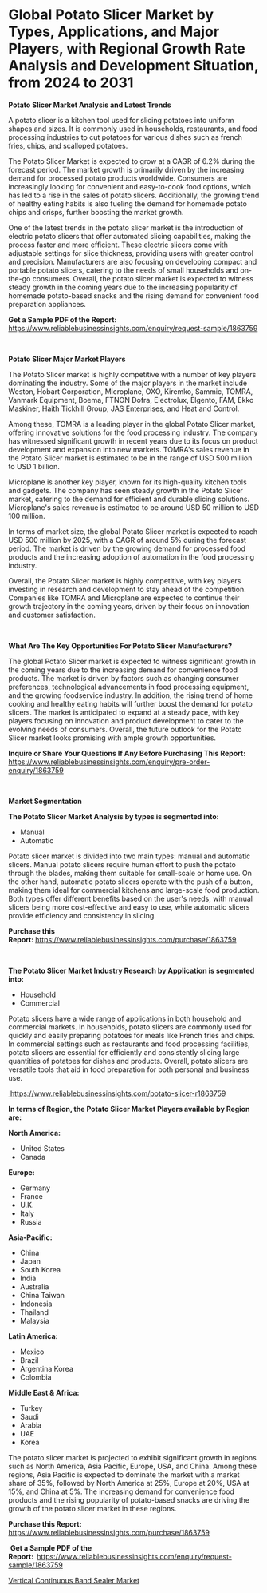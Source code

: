 <p><h1>Global Potato Slicer Market by Types, Applications, and Major Players, with Regional Growth Rate Analysis and Development Situation, from 2024 to 2031</h1></p><p><strong>Potato Slicer Market Analysis and Latest Trends</strong></p>
<p><p>A potato slicer is a kitchen tool used for slicing potatoes into uniform shapes and sizes. It is commonly used in households, restaurants, and food processing industries to cut potatoes for various dishes such as french fries, chips, and scalloped potatoes.</p><p>The Potato Slicer Market is expected to grow at a CAGR of 6.2% during the forecast period. The market growth is primarily driven by the increasing demand for processed potato products worldwide. Consumers are increasingly looking for convenient and easy-to-cook food options, which has led to a rise in the sales of potato slicers. Additionally, the growing trend of healthy eating habits is also fueling the demand for homemade potato chips and crisps, further boosting the market growth.</p><p>One of the latest trends in the potato slicer market is the introduction of electric potato slicers that offer automated slicing capabilities, making the process faster and more efficient. These electric slicers come with adjustable settings for slice thickness, providing users with greater control and precision. Manufacturers are also focusing on developing compact and portable potato slicers, catering to the needs of small households and on-the-go consumers. Overall, the potato slicer market is expected to witness steady growth in the coming years due to the increasing popularity of homemade potato-based snacks and the rising demand for convenient food preparation appliances.</p></p>
<p><strong>Get a Sample PDF of the Report:&nbsp;</strong> <a href="https://www.reliablebusinessinsights.com/enquiry/request-sample/1863759">https://www.reliablebusinessinsights.com/enquiry/request-sample/1863759</a></p>
<p>&nbsp;</p>
<p><strong>Potato Slicer Major Market Players</strong></p>
<p><p>The Potato Slicer market is highly competitive with a number of key players dominating the industry. Some of the major players in the market include Weston, Hobart Corporation, Microplane, OXO, Kiremko, Sammic, TOMRA, Vanmark Equipment, Boema, FTNON Dofra, Electrolux, Elgento, FAM, Ekko Maskiner, Haith Tickhill Group, JAS Enterprises, and Heat and Control.</p><p>Among these, TOMRA is a leading player in the global Potato Slicer market, offering innovative solutions for the food processing industry. The company has witnessed significant growth in recent years due to its focus on product development and expansion into new markets. TOMRA's sales revenue in the Potato Slicer market is estimated to be in the range of USD 500 million to USD 1 billion.</p><p>Microplane is another key player, known for its high-quality kitchen tools and gadgets. The company has seen steady growth in the Potato Slicer market, catering to the demand for efficient and durable slicing solutions. Microplane's sales revenue is estimated to be around USD 50 million to USD 100 million.</p><p>In terms of market size, the global Potato Slicer market is expected to reach USD 500 million by 2025, with a CAGR of around 5% during the forecast period. The market is driven by the growing demand for processed food products and the increasing adoption of automation in the food processing industry.</p><p>Overall, the Potato Slicer market is highly competitive, with key players investing in research and development to stay ahead of the competition. Companies like TOMRA and Microplane are expected to continue their growth trajectory in the coming years, driven by their focus on innovation and customer satisfaction.</p></p>
<p>&nbsp;</p>
<p><strong>What Are The Key Opportunities For Potato Slicer Manufacturers?</strong></p>
<p><p>The global Potato Slicer market is expected to witness significant growth in the coming years due to the increasing demand for convenience food products. The market is driven by factors such as changing consumer preferences, technological advancements in food processing equipment, and the growing foodservice industry. In addition, the rising trend of home cooking and healthy eating habits will further boost the demand for potato slicers. The market is anticipated to expand at a steady pace, with key players focusing on innovation and product development to cater to the evolving needs of consumers. Overall, the future outlook for the Potato Slicer market looks promising with ample growth opportunities.</p></p>
<p><strong>Inquire or Share Your Questions If Any Before Purchasing This Report:</strong> <a href="https://www.reliablebusinessinsights.com/enquiry/pre-order-enquiry/1863759">https://www.reliablebusinessinsights.com/enquiry/pre-order-enquiry/1863759</a></p>
<p>&nbsp;</p>
<p><strong>Market Segmentation</strong></p>
<p><strong>The Potato Slicer Market Analysis by types is segmented into:</strong></p>
<p><ul><li>Manual</li><li>Automatic</li></ul></p>
<p><p>Potato slicer market is divided into two main types: manual and automatic slicers. Manual potato slicers require human effort to push the potato through the blades, making them suitable for small-scale or home use. On the other hand, automatic potato slicers operate with the push of a button, making them ideal for commercial kitchens and large-scale food production. Both types offer different benefits based on the user's needs, with manual slicers being more cost-effective and easy to use, while automatic slicers provide efficiency and consistency in slicing.</p></p>
<p><strong>Purchase this Report:&nbsp;</strong><a href="https://www.reliablebusinessinsights.com/purchase/1863759">https://www.reliablebusinessinsights.com/purchase/1863759</a></p>
<p>&nbsp;</p>
<p><strong>The Potato Slicer Market Industry Research by Application is segmented into:</strong></p>
<p><ul><li>Household</li><li>Commercial</li></ul></p>
<p><p>Potato slicers have a wide range of applications in both household and commercial markets. In households, potato slicers are commonly used for quickly and easily preparing potatoes for meals like French fries and chips. In commercial settings such as restaurants and food processing facilities, potato slicers are essential for efficiently and consistently slicing large quantities of potatoes for dishes and products. Overall, potato slicers are versatile tools that aid in food preparation for both personal and business use.</p></p>
<p><a href="https://www.reliablebusinessinsights.com/potato-slicer-r1863759">&nbsp;https://www.reliablebusinessinsights.com/potato-slicer-r1863759</a></p>
<p><strong>In terms of Region, the Potato Slicer Market Players available by Region are:</strong></p>
<p>
    <p> <strong> North America: </strong>
        <ul>
            <li>United States</li>
            <li>Canada</li>
        </ul>
        </p> 
    <p> <strong> Europe: </strong>
        <ul>
            <li>Germany</li>
            <li>France</li>
            <li>U.K.</li>
            <li>Italy</li>
            <li>Russia</li>
        </ul>
        </p> 
    <p> <strong> Asia-Pacific: </strong>
        <ul>
            <li>China</li>
            <li>Japan</li>
            <li>South Korea</li>
            <li>India</li>
            <li>Australia</li>
            <li>China Taiwan</li>
            <li>Indonesia</li>
            <li>Thailand</li>
            <li>Malaysia</li>
        </ul>
        </p> 
    <p> <strong> Latin America: </strong>
        <ul>
            <li>Mexico</li>
            <li>Brazil</li>
            <li>Argentina Korea</li>
            <li>Colombia</li>
        </ul>
        </p> 
    <p> <strong> Middle East & Africa: </strong>
        <ul>
            <li>Turkey</li>
            <li>Saudi</li>
            <li>Arabia</li>
            <li>UAE</li>
            <li>Korea</li>
        </ul>
    </p>
    </p>
<p><p>The potato slicer market is projected to exhibit significant growth in regions such as North America, Asia Pacific, Europe, USA, and China. Among these regions, Asia Pacific is expected to dominate the market with a market share of 35%, followed by North America at 25%, Europe at 20%, USA at 15%, and China at 5%. The increasing demand for convenience food products and the rising popularity of potato-based snacks are driving the growth of the potato slicer market in these regions.</p></p>
<p><strong>Purchase this Report: </strong><a href="https://www.reliablebusinessinsights.com/purchase/1863759">https://www.reliablebusinessinsights.com/purchase/1863759</a></p>
<p>&nbsp;<strong>Get a Sample PDF of the Report:&nbsp;&nbsp;</strong><a href="https://www.reliablebusinessinsights.com/enquiry/request-sample/1863759">https://www.reliablebusinessinsights.com/enquiry/request-sample/1863759</a></p>
<p><strong></strong></p>
<p><p><a href="https://github.com/pjcfca/Market-Research-Report-List-3/blob/main/vertical-continuous-band-sealer-market.md">Vertical Continuous Band Sealer Market</a></p></p>
